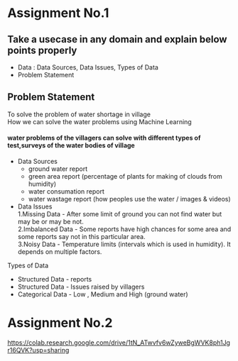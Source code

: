 # Assignment No.1
## Take a usecase in any domain and explain below points properly
- Data : Data Sources, Data Issues, Types of Data
- Problem Statement
## Problem Statement
 To solve the problem of water shortage in village
 <br>
 How we can solve the water problems using Machine Learning
 #### water problems of the villagers can solve with different types of test,surveys of the water bodies of village
- Data Sources
  * ground water report
  * green area report (percentage of plants for making of clouds from humidity)
  * water consumation report
  * water wastage report (how peoples use the water / images & videos)
- Data Issues
  <br>
  1.Missing Data - After some limit of ground you can not find water but may be or may be not.
  <br>
  2.Imbalanced Data - Some reports have high chances for some area and some reports say not in this particular area.
  <br>
  3.Noisy Data - Temperature limits (intervals which is used in humidity). It depends on multiple factors.

Types of Data
  - Structured Data - reports
  - Structured Data - Issues raised by villagers
  - Categorical Data - Low , Medium and High (ground water)

# Assignment No.2
https://colab.research.google.com/drive/1tN_ATwvfv6wZyweBgWVK8ph1Jgr16QVK?usp=sharing
    

